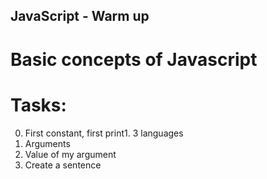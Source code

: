 ## JavaScript - Warm up
# Basic concepts of Javascript

# Tasks:
0. First constant, first print1. 3 languages
2. Arguments
3. Value of my argument
4. Create a sentence
